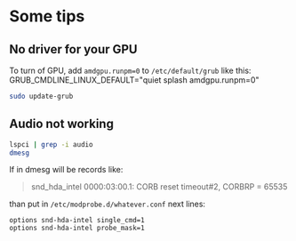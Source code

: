 # Some tips

## No driver for your GPU
To turn of GPU, add `amdgpu.runpm=0` to `/etc/default/grub` like this:
GRUB_CMDLINE_LINUX_DEFAULT="quiet splash amdgpu.runpm=0"
```bash
sudo update-grub
```

## Audio not working
```bash
lspci | grep -i audio
dmesg
```
If in dmesg will be records like:
>snd_hda_intel 0000:03:00.1: CORB reset timeout#2, CORBRP = 65535

than put in `/etc/modprobe.d/whatever.conf` next lines:
```
options snd-hda-intel single_cmd=1
options snd-hda-intel probe_mask=1
```

